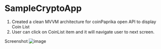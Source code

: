 # SampleCryptoApp
1. Created a clean MVVM architecture for coinPaprika open API to display Coin List
2. User can click on CoinList item and it will navigate user to next screen.

Screenshot
![image](https://github.com/jsoni9543/MockCryptoApp/assets/79027946/2fa487d5-a4e6-468f-b9a3-6422bb98e9c7)


